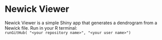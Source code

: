 # Newick Viewer
Newick Viewer is a simple Shiny app that generates a dendrogram from a Newick file.
Run in your R terminal:  
`runGitHub( "<your repository name>", "<your user name>")`
